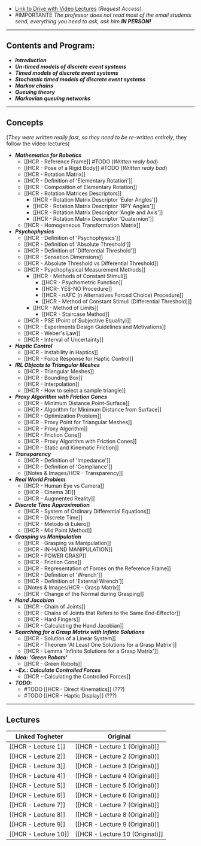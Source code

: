 - [Link to Drive with Video Lectures](https://drive.google.com/drive/u/1/folders/1pAW73AgqAlQBOK8exP3sQbLQG0yAlR8j) (*Request Access*)
- #IMPORTANTE *The professor does not read most of the email students send, everything you need to ask, ask him **IN PERSON!***
----
## Contents and Program:
- ***Introduction*** 
- ***Un-timed models of discrete event systems*** 
- ***Timed models of discrete event systems*** 
- ***Stochastic timed models of discrete event systems*** 
- ***Markov chains*** 
- ***Queuing theory*** 
- ***Markovian queuing networks*** 
----
## Concepts 
(*They were written really fast, so they need to be re-written entirely*, they follow the video-lectures)
- ***Mathematics for Robotics*** 
	- [[HCR - Reference Frame]] #TODO (*Written realy bad*)
	- [[HCR - Pose of a Rigid Body]] #TODO (*Written realy bad*)
	- [[HCR - Rotation Matrix]] 
	- [[HCR - Definition of 'Elementary Rotation']] 
	- [[HCR - Composition of Elementary Rotation]] 
	- [[HCR - Rotation Matrices Descriptors]] 
		- [[HCR - Rotation Matrix Descriptor 'Euler Angles']] 
		- [[HCR - Rotation Matrix Descriptor 'RPY Angles']] 
		- [[HCR - Rotation Matrix Descriptor 'Angle and Axis']] 
		- [[HCR - Rotation Matrix Descriptor 'Quaternion']] 
	- [[HCR - Homogeneous Transformation Matrix]] 
- ***Psychophysics*** 
	- [[HCR - Definition of 'Psychophysics']] 
	- [[HCR - Definition of 'Absolute Threshold']] 
	- [[HCR - Definition of 'Differential Threshold']] 
	- [[HCR - Sensation Dimensions]] 
	- [[HCR - Absolute Threshold vs Differential Threshold]] 
	- [[HCR - Psychophysical Measurement Methods]] 
		- [[HCR - Methods of Constant Stimuli]] 
			- [[HCR - Psychometric Function]] 
			- [[HCR- YES-NO Procedure]] 
			- [[HCR - nAFC (n Alternatives Forced Choice) Procedure]] 
			- [[HCR - Method of Constant Stimuli (Differential Threshold)]] 
		- [[HCR - Method of Limits]] 
			- [[HCR - Staircase Method]] 
	- [[HCR - PSE (Point of Subjective Equality)]] 
	- [[HCR - Experiments Design Guidelines and Motivations]] 
	- [[HCR - Weber's Law]] 
	- [[HCR - Interval of Uncertainty]] 
- ***Haptic Control*** 
	- [[HCR - Instability in Haptics]] 
	- [[HCR - Force Response for Haptic Control]] 
- ***IRL Objects to Triangular Meshes*** 
	- [[HCR - Triangular Meshes]] 
	- [[HCR - Bounding Box]]
	- [[HCR - Interpolation]]
	- [[HCR - How to select a sample triangle]]
- ***Proxy Algorithm with Friction Cones***
	- [[HCR - Minimum Distance Point-Surface]]
	- [[HCR - Algorithm for Minimum Distance from Surface]]
	- [[HCR - Optimization Problem]]
	- [[HCR - Proxy Point for Triangular Meshes]]
	- [[HCR - Proxy Algorithm]]
	- [[HCR - Friction Cone]]
	- [[HCR - Proxy Algorithm with Friction Cones]]
	- [[HCR - Static and Kinematic Friction]]
- ***Transparency***
	- [[HCR - Definition of 'Impedance']]
	- [[HCR - Definition of 'Compliance']]
	- [[Notes & Images/HCR - Transparency]]
- ***Real World Problem***
	- [[HCR - Human Eye vs Camera]]
	- [[HCR - Cinema 3D]]
	- [[HCR - Augmented Reality]]
- ***Discrete Time Approximation***
	- [[HCR - System of Ordinary Differential Equations]]
	- [[HCR - Discrete Time]]
	- [[HCR - Metodo di Eulero]]
	- [[HCR - Mid Point Method]]
- ***Grasping vs Manipulation***
	- [[HCR - Grasping vs Manipulation]]
	- [[HCR - IN-HAND MANIPULATION]]
	- [[HCR - POWER GRASP]]
	- [[HCR - Friction Cone]]
	- [[HCR - Representation of Forces on the Reference Frame]]
	- [[HCR - Definition of 'Wrench']]
	- [[HCR - Definition of 'External Wrench']]
	- [[Notes & Images/HCR - Grasp Matrix]]
	- [[HCR - Change of the Normal during Grasping]]
- ***Hand Jacobian***
	- [[HCR - Chain of Joints]]
	- [[HCR - Chains of Joints that Refers to the Same End-Effector]]
	- [[HCR - Hard Fingers]]
	- [[HCR - Calculating the Hand Jacobian]]
- ***Searching for a Grasp Matrix with Infinte Solutions***
	- [[HCR - Solution of a Linear System]]
	- [[HCR - Theorem 'At Least One Solutions for a Grasp Matrix']]
	- [[HCR - Lemma 'Infinite Solutions for a Grasp Matrix']]
- ***Idea: 'Green Robots'***
	- [[HCR - Green Robots]]
- ***~Ex.: Calculate Controlled Forces***
	- [[HCR - Calculating the Controlled Forces]]
- ***TODO***:
	- #TODO [[HCR - Direct Kinematics]] (???)
	- #TODO [[HCR - Haptic Display]] (???)
----
## Lectures
Linked Togheter | Original
--------------|-----------
[[HCR - Lecture 1]] | [[HCR - Lecture 1 (Original)]]
[[HCR - Lecture 2]] | [[HCR - Lecture 2 (Original)]]
[[HCR - Lecture 3]] | [[HCR - Lecture 3 (Original)]]
[[HCR - Lecture 4]] | [[HCR - Lecture 4 (Original)]]
[[HCR - Lecture 5]] | [[HCR - Lecture 5 (Original)]]
[[HCR - Lecture 6]] | [[HCR - Lecture 6 (Original)]]
[[HCR - Lecture 7]] | [[HCR - Lecture 7 (Original)]]
[[HCR - Lecture 8]] | [[HCR - Lecture 8 (Original)]]
[[HCR - Lecture 9]] | [[HCR - Lecture 9 (Original)]]
[[HCR - Lecture 10]] | [[HCR - Lecture 10 (Original)]]
